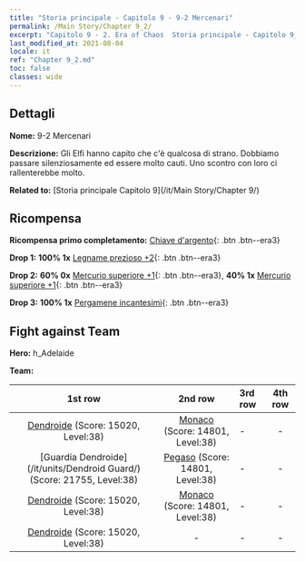```yaml
---
title: "Storia principale - Capitolo 9 - 9-2 Mercenari"
permalink: /Main Story/Chapter 9_2/
excerpt: "Capitolo 9 - 2. Era of Chaos  Storia principale - Capitolo 9_2. 9-2 Mercenari"
last_modified_at: 2021-08-04
locale: it
ref: "Chapter 9_2.md"
toc: false
classes: wide
---
```


## Dettagli

 **Nome:** 9-2 Mercenari

 **Descrizione:** Gli Elfi hanno capito che c'è qualcosa di strano. Dobbiamo passare silenziosamente ed essere molto cauti. Uno scontro con loro ci rallenterebbe molto.

 **Related to:** [Storia principale Capitolo 9](/it/Main Story/Chapter 9/)

## Ricompensa

 **Ricompensa primo completamento:** [Chiave d'argento](/ItemsIT/con_693/){: .btn .btn--era3}

 **Drop 1:** **100% 1x** [Legname prezioso +2](/ItemsIT/mat_27/){: .btn .btn--era3}

 **Drop 2:** **60% 0x** [Mercurio superiore +1](/ItemsIT/mat_21/){: .btn .btn--era3}, **40% 1x** [Mercurio superiore +1](/ItemsIT/mat_21/){: .btn .btn--era3}

 **Drop 3:** **100% 1x** [Pergamene incantesimi](/ItemsIT/con_694/){: .btn .btn--era3}


## Fight against Team
 **Hero:** h_Adelaide

 **Team:**


  | 1st row | 2nd row | 3rd row | 4th row |
  |:----:|:----:|:----|:----:|
  | [Dendroide](/it/units/Treant/) (Score: 15020, Level:38)  | [Monaco](/it/units/Monk/) (Score: 14801, Level:38)  | - | - |
  | [Guardia Dendroide](/it/units/Dendroid Guard/) (Score: 21755, Level:38)  | [Pegaso](/it/units/Pegasus/) (Score: 14801, Level:38)  | - | - |
  | [Dendroide](/it/units/Treant/) (Score: 15020, Level:38)  | [Monaco](/it/units/Monk/) (Score: 14801, Level:38)  | - | - |
  | [Dendroide](/it/units/Treant/) (Score: 15020, Level:38)  | - | - | - |


